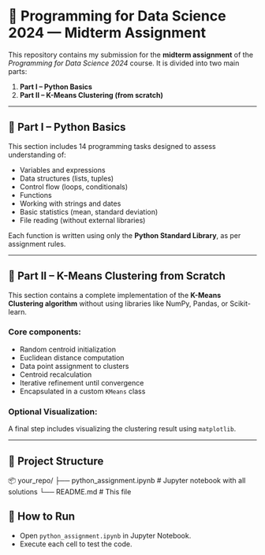 # 🧠 Programming for Data Science 2024 — Midterm Assignment

This repository contains my submission for the **midterm assignment** of the *Programming for Data Science 2024* course. It is divided into two main parts:

1. **Part I – Python Basics**
2. **Part II – K-Means Clustering (from scratch)**

---

## 📘 Part I – Python Basics

This section includes 14 programming tasks designed to assess understanding of:

- Variables and expressions
- Data structures (lists, tuples)
- Control flow (loops, conditionals)
- Functions
- Working with strings and dates
- Basic statistics (mean, standard deviation)
- File reading (without external libraries)

Each function is written using only the **Python Standard Library**, as per assignment rules.

---

## 🤖 Part II – K-Means Clustering from Scratch

This section contains a complete implementation of the **K-Means Clustering algorithm** without using libraries like NumPy, Pandas, or Scikit-learn.

### Core components:
- Random centroid initialization
- Euclidean distance computation
- Data point assignment to clusters
- Centroid recalculation
- Iterative refinement until convergence
- Encapsulated in a custom `KMeans` class

### Optional Visualization:
A final step includes visualizing the clustering result using `matplotlib`.

---

## 📁 Project Structure

📦 your_repo/
├── python_assignment.ipynb     # Jupyter notebook with all solutions
└── README.md                   # This file

## 🧪 How to Run

- Open `python_assignment.ipynb` in Jupyter Notebook.
- Execute each cell to test the code.
